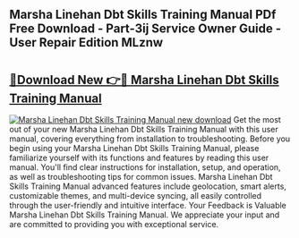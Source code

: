 ## Marsha Linehan Dbt Skills Training Manual PDf Free Download - Part-3ij Service Owner Guide - User Repair Edition MLznw

# <h2><a href="http://cf10178.oget.top/?id=Marsha+Linehan+Dbt+Skills+Training+Manual">🔗Download New 👉🔴 Marsha Linehan Dbt Skills Training Manual</a></h2>

[![Marsha Linehan Dbt Skills Training Manual new download](https://i.imgur.com/5g1atiW.png)](http://cf10178.oget.top/?id=Marsha+Linehan+Dbt+Skills+Training+Manual)
Get the most out of your new Marsha Linehan Dbt Skills Training Manual with this user manual, covering everything from installation to troubleshooting. Before you begin using your Marsha Linehan Dbt Skills Training Manual, please familiarize yourself with its functions and features by reading this user manual. You'll find clear instructions for installation, setup, and operation, as well as troubleshooting tips for common issues. Marsha Linehan Dbt Skills Training Manual advanced features include geolocation, smart alerts, customizable themes, and multi-device syncing, all easily controlled through the user-friendly and intuitive interface. Your Feedback is Valuable Marsha Linehan Dbt Skills Training Manual. We appreciate your input and are committed to providing you with exceptional service.
